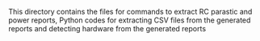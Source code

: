 This directory contains the files for commands to extract RC parastic and power reports, Python codes for extracting CSV files from the generated reports and detecting hardware from the generated reports
